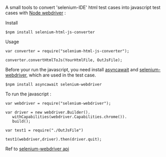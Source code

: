 A small tools to convert 'selenium-IDE' html test cases into javascript test cases with <a href='https://code.google.com/p/selenium/wiki/WebDriverJs'>Node webdriver</a> :

Install
```
$npm install selenium-html-js-converter
```
Usage
```
var converter = require("selenium-html-js-converter");

converter.convertHtmlToJs(YourHtmlFile, OutJsFile);
```

Before your run the javascript, you need install <a href='https://github.com/yortus/asyncawait'>asyncawait</a> and <a href='https://github.com/SeleniumHQ/selenium/tree/master/javascript/node/selenium-webdriver'>selenium-webdriver</a>, which are used in the test case.
```
$npm install asyncawait selenium-webdriver
```

To run the javascript :
```
var webdriver = require("selenium-webdriver");

var driver = new webdriver.Builder().
   withCapabilities(webdriver.Capabilities.chrome()).
   build();

var test1 = require("./OutJsFile")

test1(webdriver,driver).then(driver.quit);
```
Ref to <a href='http://selenium.googlecode.com/git/docs/api/javascript/class_webdriver_WebDriver.html'>selenium-webdriver api</a>
